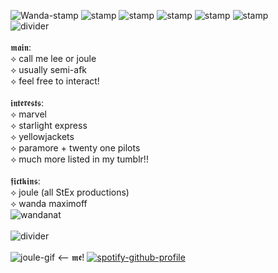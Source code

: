 
![Wanda-stamp](https://github.com/user-attachments/assets/71a74aa3-a9d4-4102-b649-584dc7b69d5a) ![stamp](https://github.com/user-attachments/assets/6cf0f308-bb8a-48c6-a1f2-0088aa2defe5) ![stamp](https://github.com/user-attachments/assets/458e9db4-36f7-4b95-bc5b-8ea86fd921b0) ![stamp](https://github.com/user-attachments/assets/69a5cb12-10f9-4971-81f8-7eb8ab171d81) ![stamp](https://github.com/user-attachments/assets/af5cf4e5-a850-47dc-9250-4dfdfa95a6ad) ![stamp](https://github.com/user-attachments/assets/1b9e1820-8adb-4df4-878e-80db105ab656)
<br />
![divider](https://github.com/user-attachments/assets/a8029387-c7ea-475d-b734-3191eedd4df9)
<br />
<br />
𝖒𝖆𝖎𝖓:
<br />
⟡ call me lee or joule <br />
⟡ usually semi-afk <br />
⟡ feel free to interact! <br />
<br />
𝖎𝖓𝖙𝖊𝖗𝖊𝖘𝖙𝖘:
<br />
⟡ marvel <br />
⟡ starlight express <br />
⟡ yellowjackets <br />
⟡ paramore + twenty one pilots <br />
⟡ much more listed in my tumblr!! <br />
<br />
𝖋𝖎𝖈𝖙𝖐𝖎𝖓𝖘:
<br />
⟡ joule (all StEx productions) <br />
⟡ wanda maximoff <br />
![wandanat](https://github.com/user-attachments/assets/62b5b61e-7f76-4688-9ac0-6ceec1e18bea) <br />
<br />
![divider](https://github.com/user-attachments/assets/a8029387-c7ea-475d-b734-3191eedd4df9) <br />
<br />
![joule-gif](https://github.com/user-attachments/assets/b527c88b-c56c-42ae-877e-44bb6f39454b) <-- 𝖒𝖊! [![spotify-github-profile](https://spotify-github-profile.kittinanx.com/api/view?uid=4p5upeog7e0kokhlvoh5brzrt&cover_image=true&theme=default&show_offline=true&background_color=000000&interchange=true&bar_color=9a1313)](https://github.com/kittinan/spotify-github-profile) <br />
